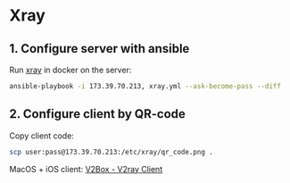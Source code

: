 # Xray

## 1. Configure server with ansible

Run [xray](https://github.com/XTLS/Xray-core) in docker on the server:

```sh
ansible-playbook -i 173.39.70.213, xray.yml --ask-become-pass --diff
```

## 2. Configure client by QR-code

Copy client code:

```sh
scp user:pass@173.39.70.213:/etc/xray/qr_code.png .
```

MacOS + iOS client: [V2Box - V2ray Client](https://apps.apple.com/ru/app/v2box-v2ray-client/id6446814690)